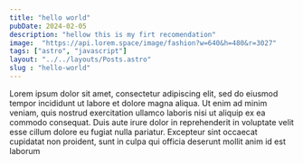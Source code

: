 ```yaml
---
title: "hello world"
pubDate: 2024-02-05
description: "hellow this is my firt recomendation"
image:  "https://api.lorem.space/image/fashion?w=640&h=480&r=3027"
tags: ["astro", "javascript"]
layout: "../../layouts/Posts.astro"
slug : "hello-world"
---
```



Lorem ipsum dolor sit amet, consectetur adipiscing elit, sed do eiusmod tempor incididunt ut labore et dolore magna aliqua. Ut enim ad minim veniam, quis nostrud exercitation ullamco laboris nisi ut aliquip ex ea commodo consequat. Duis aute irure dolor in reprehenderit in voluptate velit esse cillum dolore eu fugiat nulla pariatur. Excepteur sint occaecat cupidatat non proident, sunt in culpa qui officia deserunt mollit anim id est laborum
